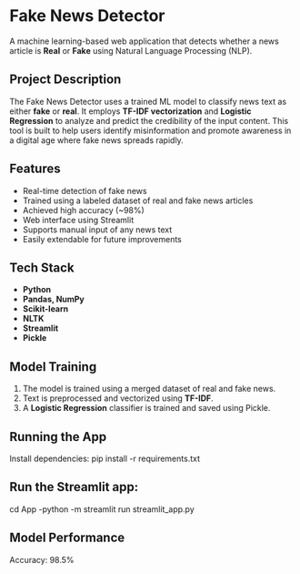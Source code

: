 # Fake News Detector

A machine learning-based web application that detects whether a news article is **Real** or **Fake** using Natural Language Processing (NLP).

## Project Description

The Fake News Detector uses a trained ML model to classify news text as either **fake** or **real**. It employs **TF-IDF vectorization** and **Logistic Regression** to analyze and predict the credibility of the input content.
This tool is built to help users identify misinformation and promote awareness in a digital age where fake news spreads rapidly.

## Features
-  Real-time detection of fake news
-  Trained using a labeled dataset of real and fake news articles
-  Achieved high accuracy (~98%)
-  Web interface using Streamlit
-  Supports manual input of any news text
-  Easily extendable for future improvements

## Tech Stack
- **Python**
- **Pandas, NumPy**
- **Scikit-learn**
- **NLTK**
- **Streamlit**
- **Pickle**

## Model Training
1. The model is trained using a merged dataset of real and fake news.
2. Text is preprocessed and vectorized using **TF-IDF**.
3. A **Logistic Regression** classifier is trained and saved using Pickle.

## Running the App
Install dependencies:
pip install -r requirements.txt

## Run the Streamlit app:
cd App 
-python -m streamlit run streamlit_app.py

## Model Performance
Accuracy: 98.5%
